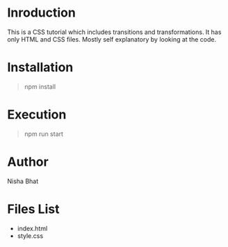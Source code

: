 # Inroduction
This is a CSS tutorial which includes transitions and transformations. It has only HTML and CSS files. Mostly self explanatory by looking at the code.

# Installation
>npm install

# Execution
> npm run start

# Author
Nisha Bhat

# Files List
- index.html
- style.css
